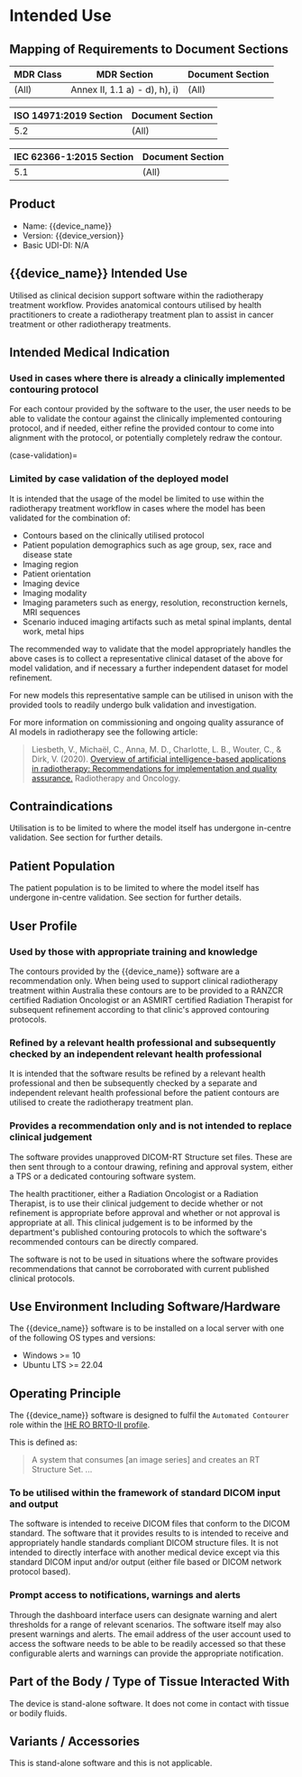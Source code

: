 <!--
Copyright (C) 2022 Radiotherapy AI Holdings Pty Ltd
Copyright (C) 2021-2022 OpenRegulatory (OpenReg GmbH)
This work is licensed under the Creative Commons Attribution 4.0 International
License. <http://creativecommons.org/licenses/by/4.0/>.

Original work by OpenRegulatory available at
<https://github.com/openregulatory/templates>
-->

# Intended Use

## Mapping of Requirements to Document Sections

| MDR Class | MDR Section                   | Document Section |
| --------- | ----------------------------- | ---------------- |
| (All)     | Annex II, 1.1 a) - d), h), i) | (All)            |

| ISO 14971:2019 Section | Document Section |
| ---------------------- | ---------------- |
| 5.2                    | (All)            |

| IEC 62366-1:2015 Section | Document Section |
| ------------------------ | ---------------- |
| 5.1                      | (All)            |

## Product

- Name: {{device_name}}
- Version: {{device_version}}
- Basic UDI-DI: N/A

## {{device_name}} Intended Use

<!-- > Describe the core medical functionality of your device and how it treats,
> diagnoses or alleviates a disease. Keep it high-level so that this
> description is true for as long as possible even when the device is updated. -->

Utilised as clinical decision support software within the radiotherapy
treatment workflow. Provides anatomical contours utilised by health
practitioners to create a radiotherapy treatment plan to assist in cancer
treatment or other radiotherapy treatments.

## Intended Medical Indication

<!-- > Describe the condition(s) and/or disease(s) to be screened, monitored,
> treated, diagnosed, or prevented by your software. Importantly, also list
> exclusion criteria: Maybe patients with a certain diagnosis should not be
> using your device. -->

### Used in cases where there is already a clinically implemented contouring protocol

For each contour provided by the software to the user, the user needs to be
able to validate the contour against the clinically implemented contouring
protocol, and if needed, either refine the provided contour to come into
alignment with the protocol, or potentially completely redraw the contour.

(case-validation)=

### Limited by case validation of the deployed model

It is intended that the usage of the model be limited to use within the
radiotherapy treatment workflow in cases where the model has been validated for
the combination of:

- Contours based on the clinically utilised protocol
- Patient population demographics such as age group, sex, race and disease
  state
- Imaging region
- Patient orientation
- Imaging device
- Imaging modality
- Imaging parameters such as energy, resolution, reconstruction kernels, MRI
  sequences
- Scenario induced imaging artifacts such as metal spinal implants, dental
  work, metal hips

The recommended way to validate that the model appropriately handles the above
cases is to collect a representative clinical dataset of the above for model
validation, and if necessary a further independent dataset for model
refinement.

For new models this representative sample can be utilised in unison with the
provided tools to readily undergo bulk validation and investigation.

For more information on commissioning and ongoing quality assurance of AI
models in radiotherapy see the following article:

> Liesbeth, V., Michaël, C., Anna, M. D., Charlotte, L. B., Wouter, C., & Dirk,
> V. (2020).
> [Overview of artificial intelligence-based applications in radiotherapy: Recommendations for implementation and quality assurance.](https://doi.org/10.1016/j.radonc.2020.09.008)
> Radiotherapy and Oncology.

## Contraindications

<!-- > List anything that you want to explicitly exclude from your intended use. -->

Utilisation is to be limited to where the model itself has undergone in-centre
validation. See section [](case-validation) for further details.

## Patient Population

<!-- > Describe the patient population your software is intended to be used on. Note
> that this may overlap with the user profile (section below), but not
> necessarily. Your software could be used by physicians to diagnose diseases
> in patients, so in that case, they don't overlap. Some ideas for
> characteristics to describe: Age group, weight range, health, condition(s). -->

The patient population is to be limited to where the model itself has undergone
in-centre validation. See section [](case-validation) for further details.

## User Profile

<!-- > Describe the typical user of the software. Some ideas could be:
> Qualifications, prior training (for your software), technical proficiency,
> time spent using the software. -->

### Used by those with appropriate training and knowledge

The contours provided by the {{device_name}} software are a recommendation
only. When being used to support clinical radiotherapy treatment within
Australia these contours are to be provided to a RANZCR certified Radiation
Oncologist or an ASMIRT certified Radiation Therapist for subsequent refinement
according to that clinic's approved contouring protocols.

### Refined by a relevant health professional and subsequently checked by an independent relevant health professional

It is intended that the software results be refined by a relevant health
professional and then be subsequently checked by a separate and independent
relevant health professional before the patient contours are utilised to create
the radiotherapy treatment plan.

### Provides a recommendation only and is not intended to replace clinical judgement

The software provides unapproved DICOM-RT Structure set files. These are then
sent through to a contour drawing, refining and approval system, either a TPS
or a dedicated contouring software system.

The health practitioner, either a Radiation Oncologist or a Radiation
Therapist, is to use their clinical judgement to decide whether or not
refinement is appropriate before approval and whether or not approval is
appropriate at all. This clinical judgement is to be informed by the
department's published contouring protocols to which the software's recommended
contours can be directly compared.

The software is not to be used in situations where the software provides
recommendations that cannot be corroborated with current published clinical
protocols.

## Use Environment Including Software/Hardware

<!-- > Describe the typical use environment. What sort of devices is this running
> on? Does the software only run on one device or on multiple devices? Is it
> loud and chaotic like in an emergency ward? How's the lighting?
>
> Also, add other software or hardware which is required by your device. Most
> commonly, apps require users to have a smartphone with a compatible operating
> system (iOS / Android). -->

The {{device_name}} software is to be installed on a local server with one of
the following OS types and versions:

- Windows >= 10
- Ubuntu LTS >= 22.04

## Operating Principle

<!-- > It's kind of a stretch to describe the "operating principle" of software. I
> guess this makes more sense for hardware devices. In any case, I'd just
> generally state what sort of input goes in and what output comes out, e.g.
> you could be processing images and returning diagnoses. -->

The {{device_name}} software is designed to fulfil the `Automated Contourer`
role within the [IHE RO BRTO-II profile](http://ihe-ro.org/doku.php?id=doc:profiles:brto-ii).

This is defined as:

> A system that consumes [an image series] and creates an RT Structure Set. ...

### To be utilised within the framework of standard DICOM input and output

The software is intended to receive DICOM files that conform to the DICOM
standard. The software that it provides results to is intended to receive and
appropriately handle standards compliant DICOM structure files. It is not
intended to directly interface with another medical device except via this
standard DICOM input and/or output (either file based or DICOM network protocol
based).

### Prompt access to notifications, warnings and alerts

Through the dashboard interface users can designate warning and alert
thresholds for a range of relevant scenarios. The software itself may also
present warnings and alerts. The email address of the user account used to
access the software needs to be able to be readily accessed so that these
configurable alerts and warnings can provide the appropriate notification.

## Part of the Body / Type of Tissue Interacted With

The device is stand-alone software. It does not come in contact with tissue or
bodily fluids.

## Variants / Accessories

<!-- > Describe variants and/or accessories of/to this device, if applicable. For
> typical stand-alone software of startups, this shouldn't be applicable. -->

This is stand-alone software and this is not applicable.
